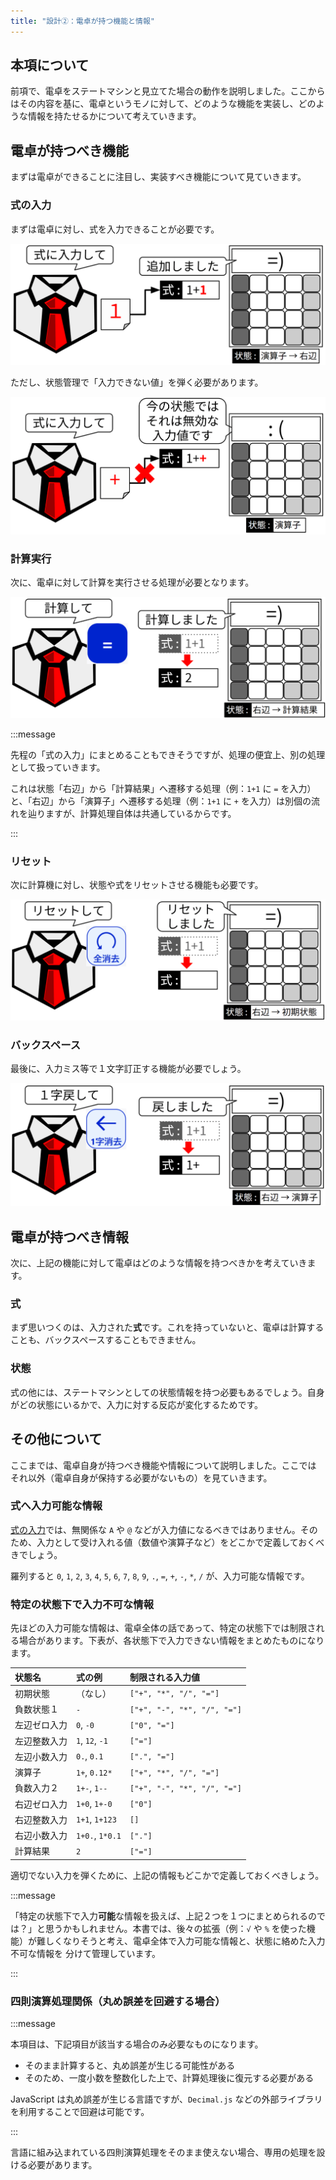 ```yaml
---
title: "設計②：電卓が持つ機能と情報"
---
```


## 本項について

前項で、電卓をステートマシンと見立てた場合の動作を説明しました。ここからはその内容を基に、電卓というモノに対して、どのような機能を実装し、どのような情報を持たせるかについて考えていきます。

## 電卓が持つべき機能

まずは電卓ができることに注目し、実装すべき機能について見ていきます。

### 式の入力

まずは電卓に対し、式を入力できることが必要です。

![人が電卓に「式に入力して」と「１」を渡している状況。電卓は持っている式「１＋」に「１」を付け加え、状態を「演算子」から「右辺」へ遷移させる](/images/books/howto-create-calculator/action-input-01.png)

ただし、状態管理で「入力できない値」を弾く必要があります。

![人が電卓に「式に入力して」と「＋」を渡している状況。電卓は持っている式「１＋」と状態を「演算子」から、「この状態で ＋ を入力することはできません」と拒絶する](/images/books/howto-create-calculator/action-input-02.png)

### 計算実行

次に、電卓に対して計算を実行させる処理が必要となります。

![人が電卓に「計算して」と命令している状況。電卓は持っている式「１＋１」を計算し「２」に更新する、また状態を「右辺」から「計算結果」へ遷移させる](/images/books/howto-create-calculator/action-calculate.png)

:::message

先程の「式の入力」にまとめることもできそうですが、処理の便宜上、別の処理として扱っていきます。

これは状態「右辺」から「計算結果」へ遷移する処理（例：`1+1` に `=` を入力）と、「右辺」から「演算子」へ遷移する処理（例：`1+1` に `+` を入力）は別個の流れを辿りますが、計算処理自体は共通しているからです。

:::

### リセット

次に計算機に対し、状態や式をリセットさせる機能も必要です。

![人が電卓に「リセットして」と命令している状況。電卓は持っている式「1+1」と状態「右辺」を廃棄し、空欄の式と初期状態にリセットされる](/images/books/howto-create-calculator/action-reset.png)

### バックスペース

最後に、入力ミス等で１文字訂正する機能が必要でしょう。

![人が電卓に「１字戻して」と命令している状況。電卓は持っている式「1+1」を「1+」に修正し、状態を「右辺」から「演算子」へ戻す](/images/books/howto-create-calculator/action-backspace-01.png)

## 電卓が持つべき情報

次に、上記の機能に対して電卓はどのような情報を持つべきかを考えていきます。

### 式

まず思いつくのは、入力された**式**です。これを持っていないと、電卓は計算することも、バックスペースすることもできません。

### 状態

式の他には、ステートマシンとしての状態情報を持つ必要もあるでしょう。自身がどの状態にいるかで、入力に対する反応が変化するためです。

## その他について

ここまでは、電卓自身が持つべき機能や情報について説明しました。ここでは それ以外（電卓自身が保持する必要がないもの）を見ていきます。

### 式へ入力可能な情報

[式の入力](#式の入力)では、無関係な `A` や `@` などが入力値になるべきではありません。そのため、入力として受け入れる値（数値や演算子など）をどこかで定義しておくべきでしょう。

羅列すると `0`, `1`, `2`, `3`, `4`, `5`, `6`, `7`, `8`, `9`, `.`, `=`, `+`, `-`, `*`, `/` が、入力可能な情報です。

### 特定の状態下で入力不可な情報

先ほどの入力可能な情報は、電卓全体の話であって、特定の状態下では制限される場合があります。下表が、各状態下で入力できない情報をまとめたものになります。

|状態名|式の例|制限される入力値|
|:---|:---|:---|
|初期状態|（なし）|`["+", "*", "/", "="]`|
|負数状態１|`-`|`["+", "-", "*", "/", "="]`|
|左辺ゼロ入力|`0`, `-0`|`["0", "="]`|
|左辺整数入力|`1`, `12`, `-1`|`["="]`|
|左辺小数入力|`0.`, `0.1`|`[".", "="]`|
|演算子|`1+`, `0.12*`|`["+", "*", "/", "="]`|
|負数入力２|`1+-`, `1--`|`["+", "-", "*", "/", "="]`|
|右辺ゼロ入力|`1+0`, `1+-0`|`["0"]`|
|右辺整数入力|`1+1`, `1+123`|`[]`|
|右辺小数入力|`1+0.`, `1*0.1`|`["."]`|
|計算結果|`2`|`["="]`|

適切でない入力を弾くために、上記の情報もどこかで定義しておくべきしょう。

:::message

「特定の状態下で入力**可能**な情報を扱えば、上記２つを１つにまとめられるのでは？」と思うかもしれません。本書では、後々の拡張（例：`√` や `%` を使った機能）が難しくなりそうと考え、電卓全体で入力可能な情報と、状態に絡めた入力不可な情報を 分けて管理しています。

:::

### 四則演算処理関係（丸め誤差を回避する場合）

:::message

本項目は、下記項目が該当する場合のみ必要なものになります。

- そのまま計算すると、丸め誤差が生じる可能性がある
- そのため、一度小数を整数化した上で、計算処理後に復元する必要がある

JavaScript は丸め誤差が生じる言語ですが、`Decimal.js` などの外部ライブラリを利用することで回避は可能です。

:::

言語に組み込まれている四則演算処理をそのまま使えない場合、専用の処理を設ける必要があります。
